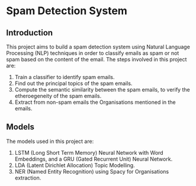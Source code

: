 # Spam Detection System
## Introduction
This project aims to build a spam detection system using Natural Language Processing (NLP) techniques in order to classify emails as spam or not spam based on the content of the email.
The steps involved in this project are:
1. Train a classifier to identify spam emails.
2. Find out the principal topics of the spam emails.
3. Compute the semantic similarity between the spam emails, to verify the etheroegeneity of the spam emails.
4. Extract from non-spam emails the Organisations mentioned in the emails.

## Models
The models used in this project are:
1. LSTM (Long Short Term Memory) Neural Network with Word Embeddings, and a GRU (Gated Recurrent Unit) Neural Network.
2. LDA (Latent Dirichlet Allocation) Topic Modelling.
3. NER (Named Entity Recognition) using Spacy for Organisations extraction.

